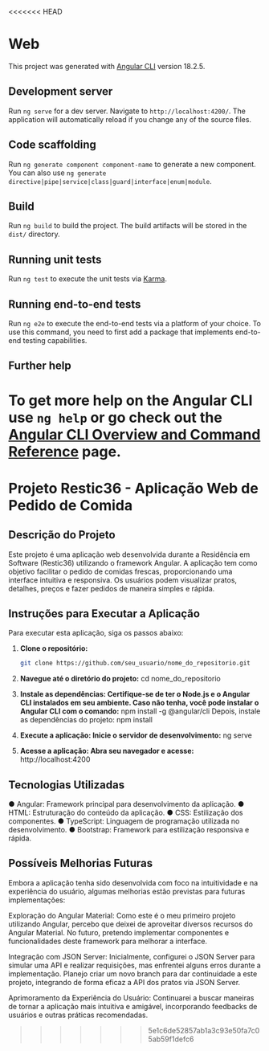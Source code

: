 <<<<<<< HEAD
# Web

This project was generated with [Angular CLI](https://github.com/angular/angular-cli) version 18.2.5.

## Development server

Run `ng serve` for a dev server. Navigate to `http://localhost:4200/`. The application will automatically reload if you change any of the source files.

## Code scaffolding

Run `ng generate component component-name` to generate a new component. You can also use `ng generate directive|pipe|service|class|guard|interface|enum|module`.

## Build

Run `ng build` to build the project. The build artifacts will be stored in the `dist/` directory.

## Running unit tests

Run `ng test` to execute the unit tests via [Karma](https://karma-runner.github.io).

## Running end-to-end tests

Run `ng e2e` to execute the end-to-end tests via a platform of your choice. To use this command, you need to first add a package that implements end-to-end testing capabilities.

## Further help

To get more help on the Angular CLI use `ng help` or go check out the [Angular CLI Overview and Command Reference](https://angular.dev/tools/cli) page.
=======
# Projeto Restic36 - Aplicação Web de Pedido de Comida

## Descrição do Projeto
Este projeto é uma aplicação web desenvolvida durante a Residência em Software (Restic36) utilizando o framework Angular. A aplicação tem como objetivo facilitar o pedido de comidas frescas, proporcionando uma interface intuitiva e responsiva. Os usuários podem visualizar pratos, detalhes, preços e fazer pedidos de maneira simples e rápida.

## Instruções para Executar a Aplicação
Para executar esta aplicação, siga os passos abaixo:

1. **Clone o repositório:**
   ```bash
   git clone https://github.com/seu_usuario/nome_do_repositorio.git

2. **Navegue até o diretório do projeto:**
   cd nome_do_repositorio

3. **Instale as dependências: Certifique-se de ter o Node.js e o Angular CLI instalados em seu ambiente. Caso não tenha, você pode instalar o Angular CLI com o comando:**
   npm install -g @angular/cli
   Depois, instale as dependências do projeto:
   npm install
   
4. **Execute a aplicação: Inicie o servidor de desenvolvimento:**
   ng serve

5. **Acesse a aplicação: Abra seu navegador e acesse:**
   http://localhost:4200

## Tecnologias Utilizadas
● Angular: Framework principal para desenvolvimento da aplicação.
● HTML: Estruturação do conteúdo da aplicação.
● CSS: Estilização dos componentes.
● TypeScript: Linguagem de programação utilizada no desenvolvimento.
● Bootstrap: Framework para estilização responsiva e rápida.

## Possíveis Melhorias Futuras
Embora a aplicação tenha sido desenvolvida com foco na intuitividade e na experiência do usuário, algumas melhorias estão previstas para futuras implementações:

Exploração do Angular Material: Como este é o meu primeiro projeto utilizando Angular, percebo que deixei de aproveitar diversos recursos do Angular Material. No futuro, pretendo implementar componentes e funcionalidades deste framework para melhorar a interface.

Integração com JSON Server: Inicialmente, configurei o JSON Server para simular uma API e realizar requisições, mas enfrentei alguns erros durante a implementação. Planejo criar um novo branch para dar continuidade a este projeto, integrando de forma eficaz a API dos pratos via JSON Server.

Aprimoramento da Experiência do Usuário: Continuarei a buscar maneiras de tornar a aplicação mais intuitiva e amigável, incorporando feedbacks de usuários e outras práticas recomendadas.
>>>>>>> 5e1c6de52857ab1a3c93e50fa7c05ab59f1defc6
